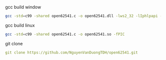 gcc build window
```bash
gcc -std=c99 -shared open62541.c -o open62541.dll -lws2_32 -lIphlpapi -lpthread
```
gcc build linux
```bash
gcc -std=c99 -shared open62541.c -o open62541.so -fPIC
```
git clone
```yaml
git clone https://github.com/NguyenVanDuongTDH/open62541.git
```
